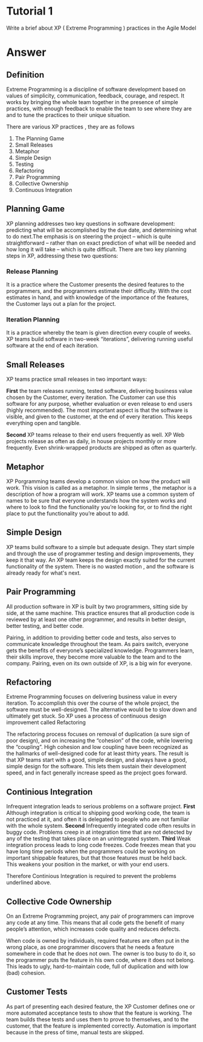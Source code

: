 # Tutorial 1
Write a brief about XP ( Extreme Programming ) practices in the Agile Model

# Answer

## Definition
Extreme Programming is a discipline of software development based on values of simplicity, communication, feedback, courage, and respect. It works by bringing the whole team together in the presence of simple practices, with enough feedback to enable the team to see where they are and to tune the practices to their unique situation.

There are various XP practices , they are as follows 

  1. The Planning Game
  2. Small Releases
  3. Metaphor
  4. Simple Design
  5. Testing
  6. Refactoring
  7. Pair Programming
  8. Collective Ownership
  9. Continuous Integration

## Planning Game

XP planning addresses two key questions in software development: predicting what will be accomplished by the due date, and determining what to do next.The emphasis is on steering the project – which is quite straightforward – rather than on exact prediction of what will be needed and how long it will take – which is quite difficult. There are two key planning steps in XP, addressing these two questions:

### Release Planning
It is a practice where the Customer presents the desired features to the programmers, and the programmers estimate their difficulty. With the cost estimates in hand, and with knowledge of the importance of the features, the Customer lays out a plan for the project.

### Iteration Planning
It is a practice whereby the team is given direction every couple of weeks. XP teams build software in two-week “iterations”, delivering running useful software at the end of each iteration.

## Small Releases
XP teams practice small releases in two important ways:

**First**
the team releases running, tested software, delivering business value chosen by the Customer, every iteration. The Customer can use this software for any purpose, whether evaluation or even release to end users (highly recommended). The most important aspect is that the software is visible, and given to the customer, at the end of every iteration. This keeps everything open and tangible.

**Second**
XP teams release to their end users frequently as well. XP Web projects release as often as daily, in house projects monthly or more frequently. Even shrink-wrapped products are shipped as often as quarterly.


## Metaphor
XP Porgramming teams develop a common vision on how the product will work. This vision is called as a metaphor. In simple terms , the metaphor is a description of how a program will work. XP teams use a common system of names to be sure that everyone understands how the system works and where to look to find the functionality you’re looking for, or to find the right place to put the functionality you’re about to add.

## Simple Design
XP teams build software to a simple but adequate design. They start simple and through the use of programmer testing and design improvements, they keep it that way. An XP team keeps the design exactly suited for the current functionality of the system. There is no wasted motion , and the software is already ready for what's next.

## Pair Programming
All production software in XP is built by two programmers, sitting side by side, at the same machine. This practice ensures that all production code is reviewed by at least one other programmer, and results in better design, better testing, and better code.

Pairing, in addition to providing better code and tests, also serves to communicate knowledge throughout the team. As pairs switch, everyone gets the benefits of everyone’s specialized knowledge. Programmers learn, their skills improve, they become more valuable to the team and to the company. Pairing, even on its own outside of XP, is a big win for everyone.

## Refactoring
Extreme Programming focuses on delivering business value in every iteration. To accomplish this over the course of the whole project, the software must be well-designed. The alternative would be to slow down and ultimately get stuck. So XP uses a process of continuous design improvement called Refactoring

The refactoring process focuses on removal of duplication (a sure sign of poor design), and on increasing the “cohesion” of the code, while lowering the “coupling”. High cohesion and low coupling have been recognized as the hallmarks of well-designed code for at least thirty years. The result is that XP teams start with a good, simple design, and always have a good, simple design for the software. This lets them sustain their development speed, and in fact generally increase speed as the project goes forward.

## Continious Integration
Infrequent integration leads to serious problems on a software project. 
**First**
Although integration is critical to shipping good working code, the team is not practiced at it, and often it is delegated to people who are not familiar with the whole system. 
**Second**
Infrequently integrated code often results in buggy code. Problems creep in at integration time that are not detected by any of the testing that takes place on an unintegrated system. 
**Third**
Weak integration process leads to long code freezes. Code freezes mean that you have long time periods when the programmers could be working on important shippable features, but that those features must be held back. This weakens your position in the market, or with your end users.

Therefore Continious Integration is required to prevent the problems underlined above.

## Collective Code Ownership
On an Extreme Programming project, any pair of programmers can improve any code at any time. This means that all code gets the benefit of many people’s attention, which increases code quality and reduces defects.

When code is owned by individuals, required features are often put in the wrong place, as one programmer discovers that he needs a feature somewhere in code that he does not own. The owner is too busy to do it, so the programmer puts the feature in his own code, where it does not belong. This leads to ugly, hard-to-maintain code, full of duplication and with low (bad) cohesion.

## Customer Tests
As part of presenting each desired feature, the XP Customer defines one or more automated acceptance tests to show that the feature is working. The team builds these tests and uses them to prove to themselves, and to the customer, that the feature is implemented correctly. Automation is important because in the press of time, manual tests are skipped.
